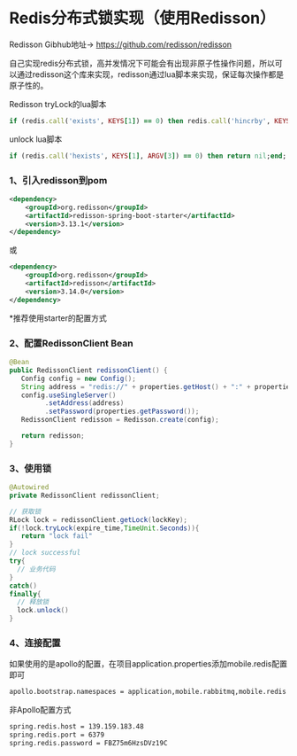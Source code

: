 # Redis分布式锁实现（使用Redisson）

Redisson Gibhub地址-> https://github.com/redisson/redisson

自己实现redis分布式锁，高并发情况下可能会有出现非原子性操作问题，所以可以通过redisson这个库来实现，redisson通过lua脚本来实现，保证每次操作都是原子性的。



Redisson tryLock的lua脚本

```Ruby
if (redis.call('exists', KEYS[1]) == 0) then redis.call('hincrby', KEYS[1], ARGV[2], 1); redis.call('pexpire', KEYS[1], ARGV[1]); return nil; end; if (redis.call('hexists', KEYS[1], ARGV[2]) == 1) then redis.call('hincrby', KEYS[1], ARGV[2], 1); redis.call('pexpire', KEYS[1], ARGV[1]); return nil; end; return redis.call('pttl', KEYS[1]);
```

unlock lua脚本

```Ruby
if (redis.call('hexists', KEYS[1], ARGV[3]) == 0) then return nil;end; local counter = redis.call('hincrby', KEYS[1], ARGV[3], -1); if (counter > 0) then redis.call('pexpire', KEYS[1], ARGV[2]); return 0; else redis.call('del', KEYS[1]); redis.call('publish', KEYS[2], ARGV[1]); return 1; end; return nil;
```

### 1、引入redisson到pom

```xml
<dependency>
    <groupId>org.redisson</groupId>
    <artifactId>redisson-spring-boot-starter</artifactId>
    <version>3.13.1</version>
</dependency>
```

或

```xml
<dependency> 
    <groupId>org.redisson</groupId> 
    <artifactId>redisson</artifactId> 
    <version>3.14.0</version> 
</dependency> 
```

*推荐使用starter的配置方式



### 2、配置RedissonClient Bean

```java
@Bean
public RedissonClient redissonClient() {
   Config config = new Config();
   String address = "redis://" + properties.getHost() + ":" + properties.getPort();
   config.useSingleServer()
         .setAddress(address)
         .setPassword(properties.getPassword());
   RedissonClient redisson = Redisson.create(config);

   return redisson;
}
```



### 3、使用锁

```java
@Autowired
private RedissonClient redissonClient;

// 获取锁
RLock lock = redissonClient.getLock(lockKey);
if(!lock.tryLock(expire_time,TimeUnit.Seconds)){
   return "lock fail"
}
// lock successful
try{
  // 业务代码
}
catch()
finally{
  // 释放锁
  lock.unlock()
}
```

### 4、连接配置

如果使用的是apollo的配置，在项目application.properties添加mobile.redis配置即可

```XML
apollo.bootstrap.namespaces = application,mobile.rabbitmq,mobile.redis
```

非Apollo配置方式

```xml
spring.redis.host = 139.159.183.48
spring.redis.port = 6379
spring.redis.password = FBZ75m6HzsDVz19C
```

